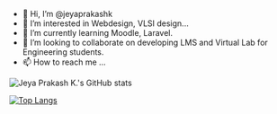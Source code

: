 - 👋 Hi, I’m @jeyaprakashk
- 👀 I’m interested in Webdesign, VLSI design...
- 🌱 I’m currently learning Moodle, Laravel.
- 💞️ I’m looking to collaborate on developing LMS and Virtual Lab for Engineering students.
- 📫 How to reach me ...

<!---
jeyaprakashk/jeyaprakashk is a ✨ special ✨ repository because its `README.md` (this file) appears on your GitHub profile.
You can click the Preview link to take a look at your changes.
--->
![Jeya Prakash K.'s GitHub stats](https://github-readme-stats.vercel.app/api?username=jeyaprakashk&count_private=true&show_icons=true)

[![Top Langs](https://github-readme-stats.vercel.app/api/top-langs/?username=jeyaprakashk&layout=compact)](https://github.com/jeyaprakashk/github-readme-stats)
